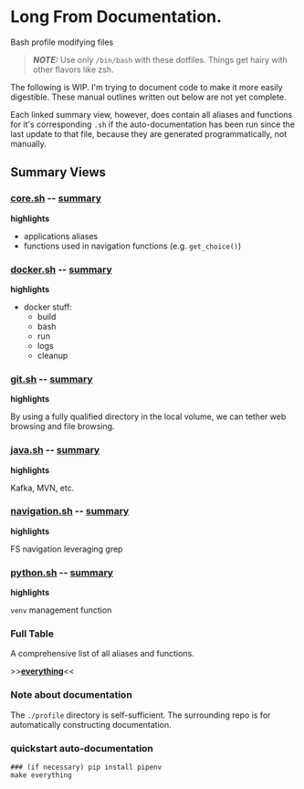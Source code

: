 # Long From Documentation.

Bash profile modifying files

> **_NOTE:_** Use only `/bin/bash` with these dotfiles. Things get hairy with other flavors like zsh.

The following is WIP. I'm trying to document code to make it more easily digestible. 
These manual outlines written out below are not yet complete. 

Each linked summary view, however, does contain all aliases and functions for it's corresponding `.sh` if the auto-documentation has been run since the last update to that file, because they are generated programmatically, not manually.

## Summary Views

### **[core.sh](./profile/core.sh)**  -- **[summary](./docs/core.auto.md)**

**highlights**
- applications aliases
- functions used in navigation functions (e.g. `get_choice()`)
  
### **[docker.sh](./profile/docker.sh)**  -- **[summary](./docs/docker.auto.md)**

**highlights**
- docker stuff:
    - build
    - bash
    - run
    - logs
    - cleanup

### **[git.sh](./profile/git.sh)**  -- **[summary](./docs/git.auto.md)**

**highlights**

By using a fully qualified directory in the local volume, we can tether web browsing and file browsing.
  
### **[java.sh](./profile/java.sh)**  -- **[summary](./docs/java.auto.md)**

**highlights**

Kafka, MVN, etc.

### **[navigation.sh](./profile/navigation.sh)**  -- **[summary](./docs/navigation.auto.md)**

**highlights**

FS navigation leveraging grep


### **[python.sh](./profile/python.sh)**  -- **[summary](./docs/python.auto.md)**

**highlights**

`venv` management function

### Full Table

A comprehensive list of all aliases and functions.

\>\>**[everything](./docs/ALLTABLES.md)**<<
 

### Note about documentation
The `./profile` directory is self-sufficient. The surrounding repo is for automatically constructing documentation.

### quickstart auto-documentation

```
### (if necessary) pip install pipenv 
make everything
```
